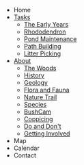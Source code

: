 ---
---
* Home
* [Tasks](#tasks)
    * [The Early Years](#the-early-years)
    * [Rhododendron](#rhododendron)
    * [Pond Maintenance](#pond-maintenance)
    * [Path Building](#path-building)
    * [Litter Picking](#litter-picking)
* [About](#about)
    * [The Woods](#the-woods)
    * [History](#history)
    * [Geology](#geology)
    * [Flora and Fauna](#flora-and-fauna)
    * [Nature Trail](#nature-trail)
    * [Species](#species-lists)
    * [BushCam](#bushcam)
    * [Coppicing](#coppicing)
    * [Do and Don't](#dos-and-donts)
    * [Getting Involved](#getting-involved)
* Map
* Calendar
* Contact